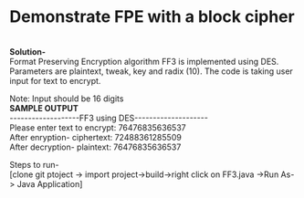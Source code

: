 # Demonstrate FPE with a block cipher

<p>
</br>
<b>Solution-</b></br>
Format Preserving Encryption algorithm FF3 is implemented using DES. Parameters are plaintext, tweak, key and radix (10). The code is taking user input for text to encrypt.</br>
</p>
<p>
 Note: Input should be 16 digits</br>
  <b>SAMPLE OUTPUT</b> </br>
-------------------FF3 using DES--------------------</br>
Please enter text to encrypt: 76476835636537</br>
After enryption- ciphertext: 72488361285509</br>
After decryption- plaintext: 76476835636537</br>
</p>

Steps to run-</br>
[clone git ptoject -> import project->build->right click on FF3.java ->Run As-> Java Application]
